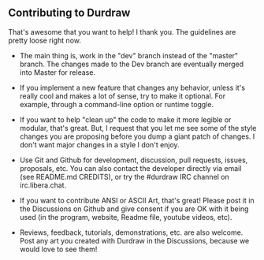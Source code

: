## Contributing to Durdraw

That's awesome that you want to help! I thank you. The guidelines are pretty loose right now.

* The main thing is, work in the "dev" branch instead of the "master" branch. The changes made to the Dev branch are eventually merged into Master for release.

* If you implement a new feature that changes any behavior, unless it's really cool and makes a lot of sense, try to make it optional. For example, through a command-line option or runtime toggle. 

* If you want to help "clean up" the code to make it more legible or modular, that's great. But, I request that you let me see some of the style changes you are proposing before you dump a giant patch of changes. I don't want major changes in a style I don't enjoy.

* Use Git and Github for development, discussion, pull requests, issues, proposals, etc. You can also contact the developer directly via email (see README.md CREDITS), or try the #durdraw IRC channel on irc.libera.chat.

* If you want to contribute ANSI or ASCII Art, that's great! Please post it in the Discussions on Github and give consent if you are OK with it being used (in the program, website, Readme file, youtube videos, etc).

* Reviews, feedback, tutorials, demonstrations, etc. are also welcome. Post any art you created with Durdraw in the Discussions, because we would love to see them!
 
